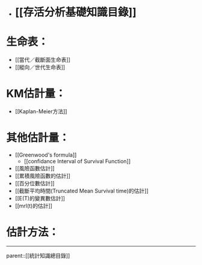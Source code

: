 - # [[存活分析基礎知識目錄]]
# 生命表：
- [[當代／截斷面生命表]]
- [[縱向／世代生命表]]
# KM估計量：
- [[Kaplan-Meier方法]]
# 其他估計量：
- [[Greenwood's formula]]
	- [[confidance Interval of Survival Function]]
- [[風險函數估計]]
- [[累積風險函數的估計]]
- [[百分位數估計]]
- [[截斷平均時間(Truncated Mean Survival time)的估計]]
- [[E(T)的變異數估計]]
- [[mrl(t)的估計]]
# 估計方法：
- - -
parent::[[統計知識總目錄]]